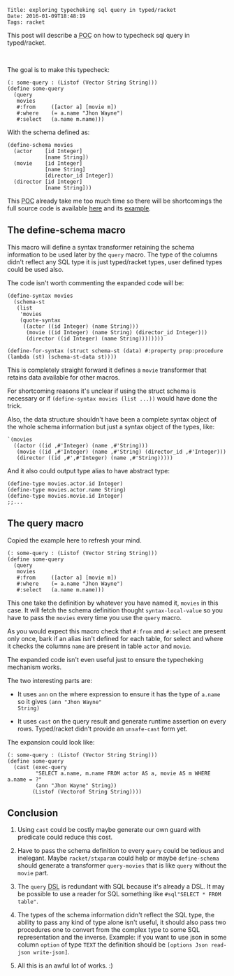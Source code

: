     Title: exploring typecheking sql query in typed/racket
    Date: 2016-01-09T18:48:19
    Tags: racket

<p class="lead"> This post will describe a <abbr title="Proof Of Concept">POC</abbr>
on how to typecheck sql query in typed/racket. </p>

<br/>

The goal is to make this typecheck:

```racket
(: some-query : (Listof (Vector String String)))
(define some-query
  (query
   movies
   #:from     ([actor a] [movie m])
   #:where    (= a.name "Jhon Wayne")
   #:select   (a.name m.name)))
```

With the schema defined as:

```racket
(define-schema movies
  (actor    [id Integer]
            [name String])
  (movie    [id Integer]
            [name String]
            [director_id Integer])
  (director [id Integer]
            [name String]))
```

<!-- more -->

This <abbr title="Proof Of Concept">POC</abbr> already take me too much time so
there will be shortcomings the full source code is available
[here](/code/typed-db.rkt) and its [example](/code/typed-db-example.rkt).


## The define-schema macro

This macro will define a syntax transformer retaining the schema information to
be used later by the <code>query</code> macro. The type of the columns didn't
reflect any SQL type it is just typed/racket types, user defined types could be
used also.

The code isn't worth commenting the expanded code will be:

```racket
(define-syntax movies
  (schema-st 
   (list 
    'movies
    (quote-syntax
     ((actor ((id Integer) (name String)))
      (movie ((id Integer) (name String) (director_id Integer)))
      (director ((id Integer) (name String))))))))
      
(define-for-syntax (struct schema-st (data) #:property prop:procedure (lambda (st) (schema-st-data st))))
```

This is completely straight forward it defines a <code>movie</code> transformer
that retains data available for other macros.

For shortcoming reasons it's unclear if using the struct schema is necessary or
if <code>(define-syntax movies (list ...))</code> would have done the trick.

Also, the data structure shouldn't have been a complete syntax object of the whole
schema information but just a syntax object of the types, like:

```racket
`(movies
  ((actor ((id ,#'Integer) (name ,#'String)))
   (movie ((id ,#'Integer) (name ,#'String) (director_id ,#'Integer)))
   (director ((id ,#',#'Integer) (name ,#'String)))))
```

And it also could output type alias to have abstract type:

```racket
(define-type movies.actor.id Integer)
(define-type movies.actor.name String)
(define-type movies.movie.id Integer)
;;...
```

## The query macro

Copied the example here to refresh your mind.

```racket
(: some-query : (Listof (Vector String String)))
(define some-query
  (query
   movies
   #:from     ([actor a] [movie m])
   #:where    (= a.name "Jhon Wayne")
   #:select   (a.name m.name)))
```

This one take the definition by whatever you have named it, <code>movies</code>
in this case. It will fetch the schema definition thought
<code>syntax-local-value</code> so you have to pass the <code>movies</code>
every time you use the <code>query</code> macro.

As you would expect this macro check that <code>#:from</code> and
<code>#:select</code> are present only once, bark if an alias isn't defined for
each table, for select and where it checks the columns <code>name</code> are
present in table <code>actor</code> and <code>movie</code>.

The expanded code isn't even useful just to ensure the typecheking mechanism
works.

The two interesting parts are:

- It uses <code>ann</code> on the where expression to ensure it has the type of
  <code>a.name</code> so it gives <code>(ann "Jhon Wayne" String)</code>
  
- It uses <code>cast</code> on the query result and generate runtime assertion on
  every rows. Typed/racket didn't provide an <code>unsafe-cast</code> form yet.

The expansion could look like:

```racket
(: some-query : (Listof (Vector String String)))
(define some-query
  (cast (exec-query 
         "SELECT a.name, m.name FROM actor AS a, movie AS m WHERE a.name = ?"
         (ann "Jhon Wayne" String))
        (Listof (Vectorof String String))))
```

## Conclusion

1. Using <code>cast</code> could be costly maybe generate our own guard with
   predicate could reduce this cost. 

2. Have to pass the schema definition to every <code>query</code> could be
   tedious and inelegant. Maybe <code>racket/stxparam</code> could help or maybe
   <code>define-schema</code> should generate a transformer
   <code>query-movies</code> that is like <code>query</code> without the
   <code>movie</code> part.
   
3. The <code>query</code> <abbr title="Domain Specific Language">DSL</abbr> is
   redundant with SQL because it's already a DSL. It may be possible to use a
   reader for SQL something like <code>#sql"SELECT * FROM table"</code>.
   
4. The types of the schema information didn't reflect the SQL type, the ability
   to pass any kind of type alone isn't useful, it should also pass two
   procedures one to convert from the complex type to some SQL representation
   and the inverse. Example: if you want to use json in some column
   <code>option</code> of type <code>TEXT</code> the definition should be
   <code>[options Json read-json write-json]</code>.

5. All this is an awful lot of works. :)
